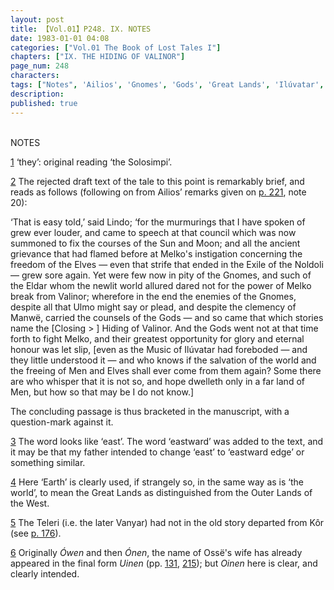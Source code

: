 ```yaml
---
layout: post
title: 【Vol.01】P248. IX. NOTES
date: 1983-01-01 04:08
categories: ["Vol.01 The Book of Lost Tales I"]
chapters: ["IX. THE HIDING OF VALINOR"]
page_num: 248
characters: 
tags: ["Notes", 'Ailios', 'Gnomes', 'Gods', 'Great Lands', 'Ilúvatar', 'Kôr', 'Lindo', 'Melko', 'Men']
description: 
published: true
---
```


<BR>
NOTES

[1]({{site.baseurl}}/vol01-p234) ‘they’: original reading ‘the Solosimpi’.

[2]({{site.baseurl}}/vol01-p235) The rejected draft text of the tale to this point is remarkably brief, and reads as follows (following on from Ailios’ remarks given on [p. 221]({{site.baseurl}}/vol01-p221), note 20):

‘That is easy told,’ said Lindo; ‘for the murmurings that I have spoken of grew ever louder, and came to speech at that council which was now summoned to fix the courses of the Sun and Moon; and all the ancient grievance that had flamed before at Melko's instigation concerning the freedom of the Elves — even that strife that ended in the Exile of the Noldoli — grew sore again. Yet were few now in pity of the Gnomes, and such of the Eldar whom the newlit world allured dared not for the power of Melko break from Valinor; wherefore in the end the enemies of the Gnomes, despite all that Ulmo might say or plead, and despite the clemency of Manwë, carried the counsels of the Gods — and so came that which stories name the [Closing > ] Hiding of Valinor. And the Gods went not at that time forth to fight Melko, and their greatest opportunity for glory and eternal honour was let slip, [even as the Music of Ilúvatar had foreboded — and they little understood it — and who knows if the salvation of the world and the freeing of Men and Elves shall ever come from them again? Some there are who whisper that it is not so, and hope dwelleth only in a far land of Men, but how so that may be I do not know.]

The concluding passage is thus bracketed in the manuscript, with a question-mark against it.

[3]({{site.baseurl}}/vol01-p236) The word looks like ‘east’. The word ‘eastward’ was added to the text, and it may be that my father intended to change ‘east’ to ‘eastward edge’ or something similar.

[4]({{site.baseurl}}/vol01-p237) Here ‘Earth’ is clearly used, if strangely so, in the same way as is ‘the world’, to mean the Great Lands as distinguished from the Outer Lands of the West.

[5]({{site.baseurl}}/vol01-p237) The Teleri (i.e. the later Vanyar) had not in the old story departed from Kôr (see [p. 176]({{site.baseurl}}/vol01-p176)).

[6]({{site.baseurl}}/vol01-p238) Originally <I>Ówen</I> and then <I>Ónen</I>, the name of Ossë's wife has already appeared in the final form <I>Uinen</I> (pp. [131]({{site.baseurl}}/vol01-p131), [215]({{site.baseurl}}/vol01-p215)); but <I>Oinen</I> here is clear, and clearly intended.

